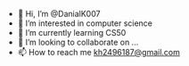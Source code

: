 - 👋 Hi, I’m @DanialK007
- 👀 I’m interested in computer science
- 🌱 I’m currently learning CS50
- 💞️ I’m looking to collaborate on ...
- 📫 How to reach me kh2496187@gmail.com

<!---
DanialK007/DanialK007 is a ✨ special ✨ repository because its `README.md` (this file) appears on your GitHub profile.
You can click the Preview link to take a look at your changes.
--->
